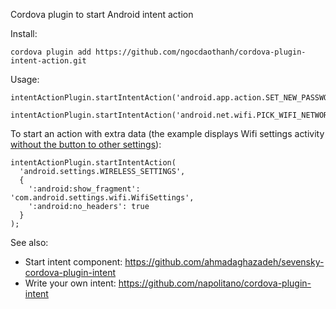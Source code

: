 Cordova plugin to start Android intent action

Install:

```
cordova plugin add https://github.com/ngocdaothanh/cordova-plugin-intent-action.git
```

Usage:

```
intentActionPlugin.startIntentAction('android.app.action.SET_NEW_PASSWORD');

intentActionPlugin.startIntentAction('android.net.wifi.PICK_WIFI_NETWORK');
```

To start an action with extra data (the example displays Wifi settings activity
[without the button to other settings](http://stackoverflow.com/questions/10773188/show-only-wireless-system-settings-on-android-3)):

```
intentActionPlugin.startIntentAction(
  'android.settings.WIRELESS_SETTINGS',
  {
    ':android:show_fragment': 'com.android.settings.wifi.WifiSettings',
    ':android:no_headers': true
  }
);
```

See also:

* Start intent component: https://github.com/ahmadaghazadeh/sevensky-cordova-plugin-intent
* Write your own intent: https://github.com/napolitano/cordova-plugin-intent
